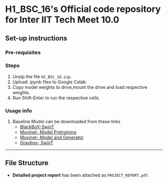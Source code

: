 # H1_BSC_16's Official code repository for Inter IIT Tech Meet 10.0
## Set-up instructions

### Pre-requisites

### Steps

1. Unzip the file `H1_BSC_16.zip`.
2. Upload .ipynb files to Google Colab.
3. Copy model weights to drive,mount the drive and load respective weights.
4. Run Shift-Enter to run the respective cells.

### Usage info
1. Baseline Model can be downloaded from these links
   - [BlackBoX-SwinT](https://drive.google.com/file/d/121p8S5fBT9nWfFjiRZptGUUkPI0xRnrf/view?usp=sharing)
   - [Movinet- Model Pretraining](https://drive.google.com/drive/folders/1beKkvVIr45fhwBEXBgwDxJNB_TzDuO0o)
   - [Movinet- Model and Generator](https://drive.google.com/drive/folders/1SrvQKGy9oi9AkkDSr-j_aHXEeznkdrhJ)
   - [Graybox- SwinT](https://drive.google.com/file/d/1Uf3vwEU2vDrm8za5-rGfC5d0_U_3vWb5/view)
---
## File Structure
- **Detailed project report** has been attached as `PROJECT_REPORT.pdf`.
